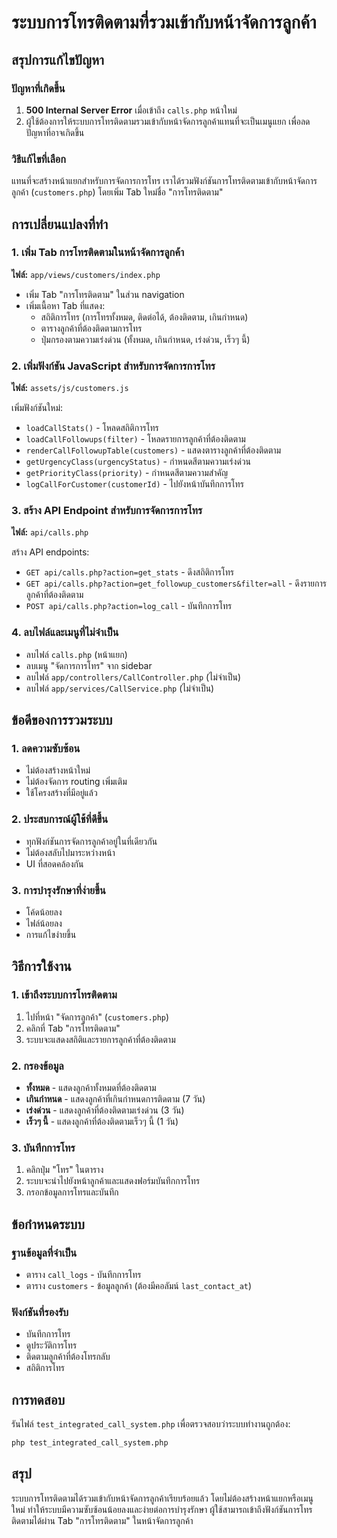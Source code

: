 # ระบบการโทรติดตามที่รวมเข้ากับหน้าจัดการลูกค้า

## สรุปการแก้ไขปัญหา

### ปัญหาที่เกิดขึ้น
1. **500 Internal Server Error** เมื่อเข้าถึง `calls.php` หน้าใหม่
2. ผู้ใช้ต้องการให้ระบบการโทรติดตามรวมเข้ากับหน้าจัดการลูกค้าแทนที่จะเป็นเมนูแยก เพื่อลดปัญหาที่อาจเกิดขึ้น

### วิธีแก้ไขที่เลือก
แทนที่จะสร้างหน้าแยกสำหรับการจัดการการโทร เราได้รวมฟังก์ชันการโทรติดตามเข้ากับหน้าจัดการลูกค้า (`customers.php`) โดยเพิ่ม Tab ใหม่ชื่อ "การโทรติดตาม"

## การเปลี่ยนแปลงที่ทำ

### 1. เพิ่ม Tab การโทรติดตามในหน้าจัดการลูกค้า
**ไฟล์:** `app/views/customers/index.php`

- เพิ่ม Tab "การโทรติดตาม" ในส่วน navigation
- เพิ่มเนื้อหา Tab ที่แสดง:
  - สถิติการโทร (การโทรทั้งหมด, ติดต่อได้, ต้องติดตาม, เกินกำหนด)
  - ตารางลูกค้าที่ต้องติดตามการโทร
  - ปุ่มกรองตามความเร่งด่วน (ทั้งหมด, เกินกำหนด, เร่งด่วน, เร็วๆ นี้)

### 2. เพิ่มฟังก์ชัน JavaScript สำหรับการจัดการการโทร
**ไฟล์:** `assets/js/customers.js`

เพิ่มฟังก์ชันใหม่:
- `loadCallStats()` - โหลดสถิติการโทร
- `loadCallFollowups(filter)` - โหลดรายการลูกค้าที่ต้องติดตาม
- `renderCallFollowupTable(customers)` - แสดงตารางลูกค้าที่ต้องติดตาม
- `getUrgencyClass(urgencyStatus)` - กำหนดสีตามความเร่งด่วน
- `getPriorityClass(priority)` - กำหนดสีตามความสำคัญ
- `logCallForCustomer(customerId)` - ไปยังหน้าบันทึกการโทร

### 3. สร้าง API Endpoint สำหรับการจัดการการโทร
**ไฟล์:** `api/calls.php`

สร้าง API endpoints:
- `GET api/calls.php?action=get_stats` - ดึงสถิติการโทร
- `GET api/calls.php?action=get_followup_customers&filter=all` - ดึงรายการลูกค้าที่ต้องติดตาม
- `POST api/calls.php?action=log_call` - บันทึกการโทร

### 4. ลบไฟล์และเมนูที่ไม่จำเป็น
- ลบไฟล์ `calls.php` (หน้าแยก)
- ลบเมนู "จัดการการโทร" จาก sidebar
- ลบไฟล์ `app/controllers/CallController.php` (ไม่จำเป็น)
- ลบไฟล์ `app/services/CallService.php` (ไม่จำเป็น)

## ข้อดีของการรวมระบบ

### 1. ลดความซับซ้อน
- ไม่ต้องสร้างหน้าใหม่
- ไม่ต้องจัดการ routing เพิ่มเติม
- ใช้โครงสร้างที่มีอยู่แล้ว

### 2. ประสบการณ์ผู้ใช้ที่ดีขึ้น
- ทุกฟังก์ชันการจัดการลูกค้าอยู่ในที่เดียวกัน
- ไม่ต้องสลับไปมาระหว่างหน้า
- UI ที่สอดคล้องกัน

### 3. การบำรุงรักษาที่ง่ายขึ้น
- โค้ดน้อยลง
- ไฟล์น้อยลง
- การแก้ไขง่ายขึ้น

## วิธีการใช้งาน

### 1. เข้าถึงระบบการโทรติดตาม
1. ไปที่หน้า "จัดการลูกค้า" (`customers.php`)
2. คลิกที่ Tab "การโทรติดตาม"
3. ระบบจะแสดงสถิติและรายการลูกค้าที่ต้องติดตาม

### 2. กรองข้อมูล
- **ทั้งหมด** - แสดงลูกค้าทั้งหมดที่ต้องติดตาม
- **เกินกำหนด** - แสดงลูกค้าที่เกินกำหนดการติดตาม (7 วัน)
- **เร่งด่วน** - แสดงลูกค้าที่ต้องติดตามเร่งด่วน (3 วัน)
- **เร็วๆ นี้** - แสดงลูกค้าที่ต้องติดตามเร็วๆ นี้ (1 วัน)

### 3. บันทึกการโทร
1. คลิกปุ่ม "โทร" ในตาราง
2. ระบบจะนำไปยังหน้าลูกค้าและแสดงฟอร์มบันทึกการโทร
3. กรอกข้อมูลการโทรและบันทึก

## ข้อกำหนดระบบ

### ฐานข้อมูลที่จำเป็น
- ตาราง `call_logs` - บันทึกการโทร
- ตาราง `customers` - ข้อมูลลูกค้า (ต้องมีคอลัมน์ `last_contact_at`)

### ฟังก์ชันที่รองรับ
- บันทึกการโทร
- ดูประวัติการโทร
- ติดตามลูกค้าที่ต้องโทรกลับ
- สถิติการโทร

## การทดสอบ

รันไฟล์ `test_integrated_call_system.php` เพื่อตรวจสอบว่าระบบทำงานถูกต้อง:

```bash
php test_integrated_call_system.php
```

## สรุป

ระบบการโทรติดตามได้รวมเข้ากับหน้าจัดการลูกค้าเรียบร้อยแล้ว โดยไม่ต้องสร้างหน้าแยกหรือเมนูใหม่ ทำให้ระบบมีความซับซ้อนน้อยลงและง่ายต่อการบำรุงรักษา ผู้ใช้สามารถเข้าถึงฟังก์ชันการโทรติดตามได้ผ่าน Tab "การโทรติดตาม" ในหน้าจัดการลูกค้า
